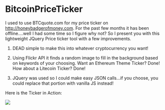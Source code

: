 # BitcoinPriceTicker

I used to use BTCquote.com for my price ticker on http://honeybadgerofmoney.com.  For the past few months it has been offline....well I had some time so I figure why not?  So I present you with this lightweight JQuery Price ticker tool with a few improvements.

1) DEAD simple to make this into whatever cryptocurrency you want!  

2) Using Flickr API it finds a random image to fill in the background based on keywords of your choosing.  Want an Ethereum Theme Ticker?  Done!  How about a Litecoin Ticker?  Done!  

3) JQuery was used so I could make easy JSON calls...if you choose, you could replace that portion with vanilla JS instead!

Here is the Ticker in Action:

![](http://g.recordit.co/F2YketW2jT.gif)
